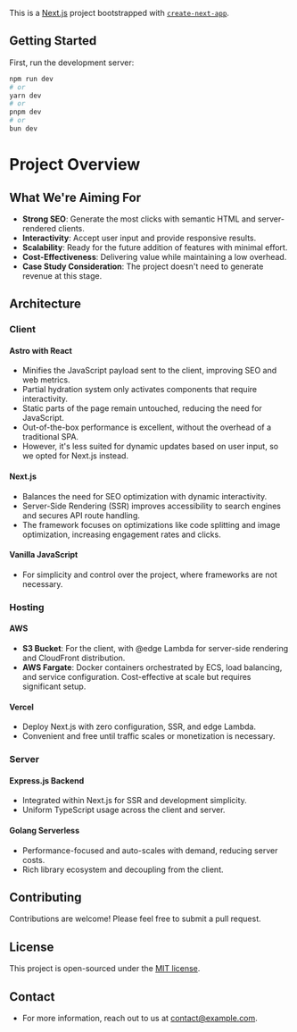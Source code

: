 This is a [Next.js](https://nextjs.org/) project bootstrapped with [`create-next-app`](https://github.com/vercel/next.js/tree/canary/packages/create-next-app).

## Getting Started

First, run the development server:

```bash
npm run dev
# or
yarn dev
# or
pnpm dev
# or
bun dev
```

# Project Overview

## What We're Aiming For

- **Strong SEO**: Generate the most clicks with semantic HTML and server-rendered clients.
- **Interactivity**: Accept user input and provide responsive results.
- **Scalability**: Ready for the future addition of features with minimal effort.
- **Cost-Effectiveness**: Delivering value while maintaining a low overhead.
- **Case Study Consideration**: The project doesn't need to generate revenue at this stage.

## Architecture

### Client

#### Astro with React

- Minifies the JavaScript payload sent to the client, improving SEO and web metrics.
- Partial hydration system only activates components that require interactivity.
- Static parts of the page remain untouched, reducing the need for JavaScript.
- Out-of-the-box performance is excellent, without the overhead of a traditional SPA.
- However, it's less suited for dynamic updates based on user input, so we opted for Next.js instead.

#### Next.js

- Balances the need for SEO optimization with dynamic interactivity.
- Server-Side Rendering (SSR) improves accessibility to search engines and secures API route handling.
- The framework focuses on optimizations like code splitting and image optimization, increasing engagement rates and clicks.

#### Vanilla JavaScript

- For simplicity and control over the project, where frameworks are not necessary.

### Hosting

#### AWS

- **S3 Bucket**: For the client, with @edge Lambda for server-side rendering and CloudFront distribution.
- **AWS Fargate**: Docker containers orchestrated by ECS, load balancing, and service configuration. Cost-effective at scale but requires significant setup.

#### Vercel

- Deploy Next.js with zero configuration, SSR, and edge Lambda.
- Convenient and free until traffic scales or monetization is necessary.

### Server

#### Express.js Backend

- Integrated within Next.js for SSR and development simplicity.
- Uniform TypeScript usage across the client and server.

#### Golang Serverless

- Performance-focused and auto-scales with demand, reducing server costs.
- Rich library ecosystem and decoupling from the client.

## Contributing

Contributions are welcome! Please feel free to submit a pull request.

## License

This project is open-sourced under the [MIT license](LICENSE).

## Contact

- For more information, reach out to us at [contact@example.com](mailto:contact@example.com).

